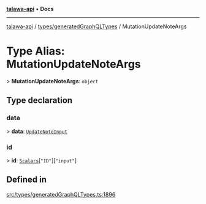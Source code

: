 [**talawa-api**](../../../README.md) • **Docs**

***

[talawa-api](../../../modules.md) / [types/generatedGraphQLTypes](../README.md) / MutationUpdateNoteArgs

# Type Alias: MutationUpdateNoteArgs

\> **MutationUpdateNoteArgs**: `object`

## Type declaration

### data

\> **data**: [`UpdateNoteInput`](UpdateNoteInput.md)

### id

\> **id**: [`Scalars`](Scalars.md)\[`"ID"`\]\[`"input"`\]

## Defined in

[src/types/generatedGraphQLTypes.ts:1896](https://github.com/PalisadoesFoundation/talawa-api/blob/fb5076f344cd74d4e51c692cbc70fc337bf1ac39/src/types/generatedGraphQLTypes.ts#L1896)
